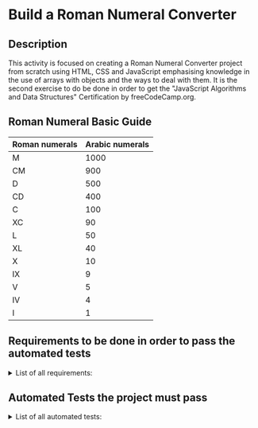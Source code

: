 # Build a Roman Numeral Converter

## Description
This activity is focused on creating a Roman Numeral Converter project from scratch using HTML, CSS and JavaScript emphasising knowledge in the use of arrays with objects and the ways to deal with them. It is the second exercise to do be done in order to get the "JavaScript Algorithms and Data Structures" Certification by freeCodeCamp.org. 

## Roman Numeral Basic Guide
| Roman numerals | Arabic numerals |
| --- | --- |
| M |	1000 |
| CM | 900 |
| D | 500 |
| CD | 400 |
| C	| 100 |
| XC | 90 |
| L	| 50 |
| XL | 40 |
| X | 10 |
| IX | 9 |
| V | 5 |
| IV | 4 |
| I	| 1 |

## Requirements to be done in order to pass the automated tests
<details>
  <summary>List of all requirements: </summary>
  <br>

  1. You should have an input element with an id of "number"
  1. You should have a button element with an id of "convert-btn"
  1. You should have a div, span or p element with an id of output
  1. When you click on the #convert-btn element without entering a value into the #number element, the #output element should contain the text "Please enter a valid number"
  1. When the #number element contains the number -1 and the #convert-btn element is clicked, the #output element should contain the text "Please enter a number greater than or equal to 1"
  1. When the #number element contains the number 4000 or greater and the #convert-btn element is clicked, the #output element should contain the text "Please enter a number less than or equal to 3999"
  1. When the #number element contains the number 9 and the #convert-btn element is clicked, the #output element should contain the text "IX"
  1. When the #number element contains the number 16 and the #convert-btn element is clicked, the #output element should contain the text "XVI"
  1. When the #number element contains the number 649 and the #convert-btn element is clicked, the #output element should contain the text "DCXLIX"
  1. When the #number element contains the number 1023 and the #convert-btn element is clicked, the #output element should contain the text "MXXIII"
  1. When the #number element contains the number 3999 and the #convert-btn element is clicked, the #output element should contain the text "MMMCMXCIX"
</details>


## Automated Tests the project must pass
<details>
  <summary>List of all automated tests: </summary>
  <br>

  - You should have an input element with an id of "number".
  - You should have a button element with an id of "convert-btn".
  - You should have a div, span, or p element with an id of "output".
  - When you click on the #convert-btn element without entering a value into the #number element, the #output element should contain the text "Please enter a valid number".
  - When the #number element contains the number -1 and the #convert-btn element is clicked, the #output element should contain the text "Please enter a number greater than or equal to 1".
  - When the #number element contains the number 4000 or greater and the #convert-btn element is clicked, the #output element should contain the text "Please enter a number less than or equal to 3999".
  - When the #number element contains the number 9 and the #convert-btn element is clicked, the #output element should contain the text "IX".
  - When the #number element contains the number 16 and the #convert-btn element is clicked, the #output element should contain the text "XVI".
  - When the #number element contains the number 649 and the #convert-btn element is clicked, the #output element should contain the text "DCXLIX".
  - When the #number element contains the number 1023 and the #convert-btn element is clicked, the #output element should contain the text "MXXIII".
  - When the #number element contains the number 3999 and the #convert-btn element is clicked, the #output element should contain the text "MMMCMXCIX".
  - When the #number element contains a random negative number and the #convert-btn element is clicked, the #output element should contain the text "Please enter a number greater than or equal to 1".
  - When the #number element contains a number greater than 4000 and the #convert-btn element is clicked, the #output element should contain the text "Please enter a number less than or equal to 3999".
</details>